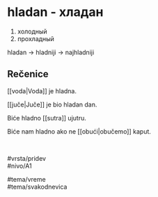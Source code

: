 # hladan - хладан

1. холодный  
2. прохладный

hladan → hladniji → najhladniji

## Rečenice

[[voda|Voda]] je hladna.

[[juče|Juče]] je bio hladan dan.

Biće hladno [[sutra]] ujutru.

Biće nam hladno ako ne [[obući|obučemo]] kaput.

<br>

#vrsta/pridev  
#nivo/A1  

#tema/vreme  
#tema/svakodnevica
